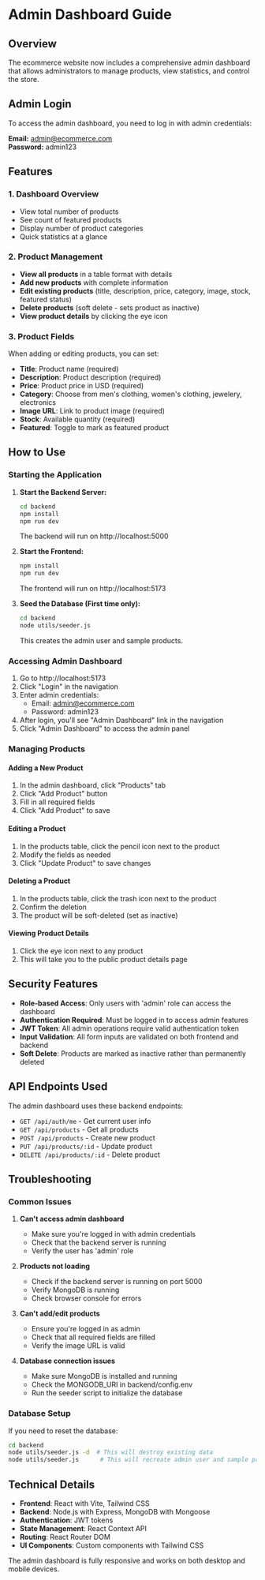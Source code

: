 # Admin Dashboard Guide

## Overview
The ecommerce website now includes a comprehensive admin dashboard that allows administrators to manage products, view statistics, and control the store.

## Admin Login
To access the admin dashboard, you need to log in with admin credentials:

**Email:** admin@ecommerce.com  
**Password:** admin123

## Features

### 1. Dashboard Overview
- View total number of products
- See count of featured products
- Display number of product categories
- Quick statistics at a glance

### 2. Product Management
- **View all products** in a table format with details
- **Add new products** with complete information
- **Edit existing products** (title, description, price, category, image, stock, featured status)
- **Delete products** (soft delete - sets product as inactive)
- **View product details** by clicking the eye icon

### 3. Product Fields
When adding or editing products, you can set:
- **Title**: Product name (required)
- **Description**: Product description (required)
- **Price**: Product price in USD (required)
- **Category**: Choose from men's clothing, women's clothing, jewelery, electronics
- **Image URL**: Link to product image (required)
- **Stock**: Available quantity (required)
- **Featured**: Toggle to mark as featured product

## How to Use

### Starting the Application

1. **Start the Backend Server:**
   ```bash
   cd backend
   npm install
   npm run dev
   ```
   The backend will run on http://localhost:5000

2. **Start the Frontend:**
   ```bash
   npm install
   npm run dev
   ```
   The frontend will run on http://localhost:5173

3. **Seed the Database (First time only):**
   ```bash
   cd backend
   node utils/seeder.js
   ```
   This creates the admin user and sample products.

### Accessing Admin Dashboard

1. Go to http://localhost:5173
2. Click "Login" in the navigation
3. Enter admin credentials:
   - Email: admin@ecommerce.com
   - Password: admin123
4. After login, you'll see "Admin Dashboard" link in the navigation
5. Click "Admin Dashboard" to access the admin panel

### Managing Products

#### Adding a New Product
1. In the admin dashboard, click "Products" tab
2. Click "Add Product" button
3. Fill in all required fields
4. Click "Add Product" to save

#### Editing a Product
1. In the products table, click the pencil icon next to the product
2. Modify the fields as needed
3. Click "Update Product" to save changes

#### Deleting a Product
1. In the products table, click the trash icon next to the product
2. Confirm the deletion
3. The product will be soft-deleted (set as inactive)

#### Viewing Product Details
1. Click the eye icon next to any product
2. This will take you to the public product details page

## Security Features

- **Role-based Access**: Only users with 'admin' role can access the dashboard
- **Authentication Required**: Must be logged in to access admin features
- **JWT Token**: All admin operations require valid authentication token
- **Input Validation**: All form inputs are validated on both frontend and backend
- **Soft Delete**: Products are marked as inactive rather than permanently deleted

## API Endpoints Used

The admin dashboard uses these backend endpoints:
- `GET /api/auth/me` - Get current user info
- `GET /api/products` - Get all products
- `POST /api/products` - Create new product
- `PUT /api/products/:id` - Update product
- `DELETE /api/products/:id` - Delete product

## Troubleshooting

### Common Issues

1. **Can't access admin dashboard**
   - Make sure you're logged in with admin credentials
   - Check that the backend server is running
   - Verify the user has 'admin' role

2. **Products not loading**
   - Check if the backend server is running on port 5000
   - Verify MongoDB is running
   - Check browser console for errors

3. **Can't add/edit products**
   - Ensure you're logged in as admin
   - Check that all required fields are filled
   - Verify the image URL is valid

4. **Database connection issues**
   - Make sure MongoDB is installed and running
   - Check the MONGODB_URI in backend/config.env
   - Run the seeder script to initialize the database

### Database Setup

If you need to reset the database:
```bash
cd backend
node utils/seeder.js -d  # This will destroy existing data
node utils/seeder.js      # This will recreate admin user and sample products
```

## Technical Details

- **Frontend**: React with Vite, Tailwind CSS
- **Backend**: Node.js with Express, MongoDB with Mongoose
- **Authentication**: JWT tokens
- **State Management**: React Context API
- **Routing**: React Router DOM
- **UI Components**: Custom components with Tailwind CSS

The admin dashboard is fully responsive and works on both desktop and mobile devices. 